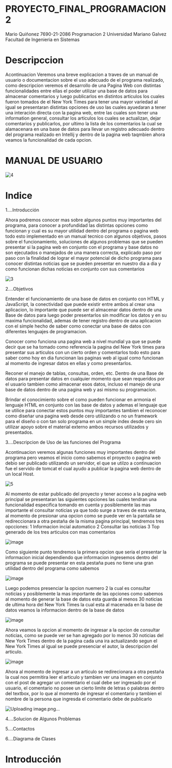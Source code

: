 # PROYECTO_FINAL_PROGRAMACION2

Mario Quiñonez 7690-21-2086 Programacion 2 Universidad Mariano Galvez Facultad de Ingenieria en Sistemas 

# Descripccion
Acontinuacion Veremos una breve explicacion a traves de un manual de usuario o documentacion sobre el uso adecuado de el programa realizado, como descripcion veremos el desarrollo de una Pagina Web con distintas funcionalidades entre ellas el poder utilizar una base de datos para almacenar comentarios y luego publicarlos en distintos articulos los cuales fueron tomados de el New York Times para tener una mayor variedad al igual se presentaran distintas opciones de uso las cuales ayuedaran a tener una interación directa con la pagina web, entre las cuales son tener una information general, consultar los articulos los cuales se actualizan, dejar comentarios y publicarlos, por ultimo la lista de los comentarios la cual se alamacenara en una base de datos para llevar un registro adecuado dentro del programa realizado en Intellij y dentro de la pagina web taqmbien ahora veamos la funcionalidad de cada opcion.


# MANUAL DE USUARIO
![4](https://user-images.githubusercontent.com/91577396/198782298-d4f57cce-33c9-4589-99da-c7d9bcd0a950.jpg)

# Indice


1....Introducción

Ahora podremos conocer mas sobre algunos puntos muy importantes del programa, para conocer a profundidad las distintas opciones como funcionan y cual es su mayor utilidad dentro del programa o pagina web todo esto implementado en un manual tecnico con algunos objetivos, pasos sobre el funcionamiento, soluciones de algunos problemas que se pueden presentar si la pagina web en conjunto con el programa y base datos no son ejecutados o manejados de una manera correcta, explicado paso por paso con la finalidad de lograr el mayor potencial de dicho programa para conocer distintas noticias que se pueden presentar en nuestro dia a dia y como funcionan dichas noticias en conjunto con sus comentarios

   ![3](https://user-images.githubusercontent.com/91577396/198792837-5792f375-1a20-4c7f-bfe6-8bd44a2c94db.jpeg)

2....Objetivos

Entender el funcionamiento de una base de datos en conjunto con HTML y JavaScript, la conectividad que puede existir entre ambos al crear una aplicacion, lo importante que puede ser el almacenar datos dentro de una Base de datos para luego poder presentarlos sin modificar los datos y en su maxima funcionalidad, ademas de tener registro dentro de una aplicacion con el simple hecho de saber como conectar una base de datos con diferentes lenguajes de programacion.

Conocer como funciona una pagina web a nivel mundial ya que se puede decir que se ha tomado como referencia la pagina del New York times para presentar sus articulos con un cierto orden y comentarlos todo esto para saber como hoy en dia funcionan las paginas web al igual como funcionan al momento de ingresar datos en ellas y como presentarlos.

Reconer el manejo de tablas, consultas, orden, etc. Dentro de una Base de datos para presentar datos en cualquier momento que sean requeridos por el usuario tambien como almacenar esos datos, incluso el manejo de una base de datos dentro de una pagina web y asi mismo su programacion.

Brindar el conocimiento sobre el como pueden funcionar en armonia el lenguaje HTML en conjunto con las base de datos y ademas el lenguaje que se utilice para conectar estos puntos muy importantes tambien el reconocer como diseñar una pagina web desde cero utilizando o no un framework para el diseño o con tan solo programa en un simple index desde cero sin utilizar apoyo sobre el material externo ambos recursos utilizados y presentados.

3....Descripcion de Uso de las funciones del Programa

Acontinuacion veremos algunas funciones muy importantes dentro del programa pero veamos el inicio como sabemos el proyecto o pagina web debio ser publicado utilizando un servidor, el que se utilzo a continuacion fue el servido de tomcat el cual ayudo a publicar la pagina web dentro de un local Host.

![5](https://user-images.githubusercontent.com/91577396/198808924-add01de5-fb61-42fd-8a50-5ac1fa2939df.png)

Al momento de estar publicado del proyecto y tener acceso a la pagina web principal se presentaran las siguientes opciones las cuales tendran una funcionalidad especifica tomando en cuenta y posiblemente las mas importante el consultar noticias ya que todo surge a traves de esta ventana, al momento de presionar una opcion como se puede ver en la pantalla se redireccionara a otra pestaña de la misma pagina principal, tendremos tres opcciones:
1 Informacion incial automatico
2 Consultar las noticias
3 Top generado de los tres articulos con mas comentarios

![image](https://user-images.githubusercontent.com/91577396/198812193-0dff0551-884c-4496-8d69-0aaf5f657eb8.png)

Como siguiente punto tendremos la primera opcion que seria el presentar la informacion inicial dependiendo que informacion ingresemos dentro del programa se puede presentar en esta pestaña pues no tiene una gran utilidad dentro del programa como sabemos 

![image](https://user-images.githubusercontent.com/91577396/198812568-db0d66b7-401f-4db6-a95a-46be587190bd.png)

Luego podemos presenciar la opcion nuemero 2 la cual es consultar noticias y posiblemente la mas importante de las opciones como sabemos al momento de generar la base de datos esta guarda al menos 30 noticias de ultima hora del New York Times la cual esta al macenada en la base de datos veamos la informacion dentro de la base de datos

![image](https://user-images.githubusercontent.com/91577396/198812672-08348255-5bc5-4b9b-b097-d534357acf11.png)

Ahora veamos la opcion al momento de ingresar a la opcion de consultar noticias, como se puede ver se han agregado por lo menos 30 noticias del New York Times dentro de la pagina cada una ira actualizando segun el New York Times al igual se puede presenciar el autor, la descripcion del articulo.

![image](https://user-images.githubusercontent.com/91577396/198812933-104c00a4-12e8-4307-99c3-066acf7ed105.png)

Ahora al momento de ingresar a un articulo se redirecionara a otra pestaña la cual nos permitira leer el articulo y tambien ver una imagen en conjunto con el post de agregar un comentario el cual debe ser ingresado por el usuario, el comentario no posee un cierto limite de letras o palabras dentro del textbox, por lo que al momento de ingresar el comentario y tambien el nombre de la persona que ingresda el comentario debe de publicarlo

![Uploading image.png…]()



4....Solucion de Algunos Problemas

5....Contactos

6....Diagrama de Clases

# Introducción
